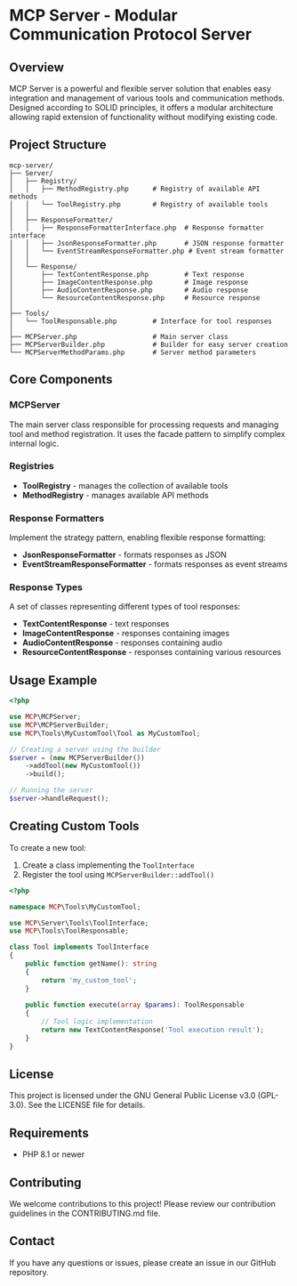 # MCP Server - Modular Communication Protocol Server

## Overview

MCP Server is a powerful and flexible server solution that enables easy integration and management of various tools and communication methods. Designed according to SOLID principles, it offers a modular architecture allowing rapid extension of functionality without modifying existing code.

## Project Structure

```plaintext
mcp-server/
├── Server/
│   ├── Registry/
│   │   ├── MethodRegistry.php      # Registry of available API methods
│   │   └── ToolRegistry.php        # Registry of available tools
│   │
│   ├── ResponseFormatter/
│   │   ├── ResponseFormatterInterface.php  # Response formatter interface
│   │   ├── JsonResponseFormatter.php       # JSON response formatter
│   │   └── EventStreamResponseFormatter.php # Event stream formatter
│   │
│   └── Response/
│       ├── TextContentResponse.php         # Text response
│       ├── ImageContentResponse.php        # Image response
│       ├── AudioContentResponse.php        # Audio response
│       └── ResourceContentResponse.php     # Resource response
│
├── Tools/
│   └── ToolResponsable.php         # Interface for tool responses
│
├── MCPServer.php                   # Main server class
├── MCPServerBuilder.php            # Builder for easy server creation
└── MCPServerMethodParams.php       # Server method parameters
```

## Core Components

### MCPServer

The main server class responsible for processing requests and managing tool and method registration. It uses the facade pattern to simplify complex internal logic.

### Registries

- **ToolRegistry** - manages the collection of available tools
- **MethodRegistry** - manages available API methods

### Response Formatters

Implement the strategy pattern, enabling flexible response formatting:

- **JsonResponseFormatter** - formats responses as JSON
- **EventStreamResponseFormatter** - formats responses as event streams

### Response Types

A set of classes representing different types of tool responses:

- **TextContentResponse** - text responses
- **ImageContentResponse** - responses containing images
- **AudioContentResponse** - responses containing audio
- **ResourceContentResponse** - responses containing various resources

## Usage Example

```php
<?php

use MCP\MCPServer;
use MCP\MCPServerBuilder;
use MCP\Tools\MyCustomTool\Tool as MyCustomTool;

// Creating a server using the builder
$server = (new MCPServerBuilder())
    ->addTool(new MyCustomTool())
    ->build();

// Running the server
$server->handleRequest();
```

## Creating Custom Tools

To create a new tool:

1. Create a class implementing the `ToolInterface`
2. Register the tool using `MCPServerBuilder::addTool()`

```php
<?php

namespace MCP\Tools\MyCustomTool;

use MCP\Server\Tools\ToolInterface;
use MCP\Tools\ToolResponsable;

class Tool implements ToolInterface
{
    public function getName(): string
    {
        return 'my_custom_tool';
    }
    
    public function execute(array $params): ToolResponsable
    {
        // Tool logic implementation
        return new TextContentResponse('Tool execution result');
    }
}
```

## License

This project is licensed under the GNU General Public License v3.0 (GPL-3.0). See the LICENSE file for details.

## Requirements

- PHP 8.1 or newer

## Contributing

We welcome contributions to this project! Please review our contribution guidelines in the CONTRIBUTING.md file.

## Contact

If you have any questions or issues, please create an issue in our GitHub repository.